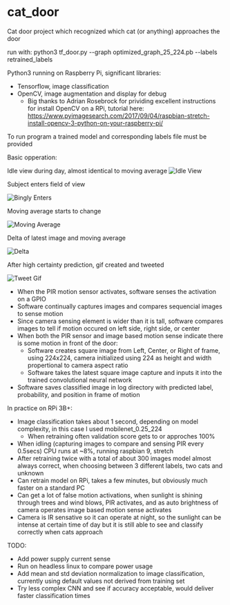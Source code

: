 # cat_door
Cat door project which recognized which cat (or anything) approaches the door

run with:
python3 tf_door.py --graph optimized_graph_25_224.pb --labels retrained_labels

Python3 running on Raspberry Pi, significant libraries:
- Tensorflow, image classification
- OpenCV, image augmentation and display for debug
	- Big thanks to Adrian Rosebrock for prividing excellent instructions for install OpenCV on a RPi, tutorial here:
		https://www.pyimagesearch.com/2017/09/04/raspbian-stretch-install-opencv-3-python-on-your-raspberry-pi/

To run program a trained model and corresponding labels file must be provided

Basic opperation:

Idle view during day, almost identical to moving average
![Idle View](https://github.com/kylermconnelly/cat_door/images/blank.jpg)

Subject enters field of view

![Bingly Enters](https://github.com/kylermconnelly/cat_door/images/in_image.jpg)

Moving average starts to change

![Moving Average](https://github.com/kylermconnelly/cat_door/images/mv_ave.jpg)

Delta of latest image and moving average

![Delta](https://github.com/kylermconnelly/cat_door/images/delta.jpg)

After high certainty prediction, gif created and tweeted

![Tweet Gif](https://github.com/kylermconnelly/cat_door/images/tweet_gif.jpg)

- When the PIR motion sensor activates, software senses the activation on a GPIO
- Software continually captures images and compares sequencial images to sense motion
- Since camera sensing element is wider than it is tall, software compares images to tell if motion occured on left side, right side, or center
- When both the PIR sensor and image based motion sense indicate there is some motion in front of the door:
	- Software creates square image from Left, Center, or Right of frame, using 224x224, camera initialized using 224 as height and width propertional to camera aspect ratio
	- Software takes the latest square image capture and inputs it into the trained convolutional neural network
- Software saves classified image in log directory with predicted label, probability, and position in frame of motion

In practice on RPi 3B+:
- Image classification takes about 1 second, depending on model complexity, in this case I used mobilenet_0.25_224
	- When retraining often validation score gets to or approches 100%
- When idling (capturing images to compare and sensing PIR every 0.5secs) CPU runs at ~8%, running raspbian 9, stretch
- After retraining twice with a total of about 300 images model almost always correct, when choosing between 3 different labels, two cats and unknown
- Can retrain model on RPi, takes a few minutes, but obviously much faster on a standard PC
- Can get a lot of false motion activations, when sunlight is shining through trees and wind blows, PIR activates, and as auto brightness of camera operates image based motion sense activates
- Camera is IR sensative so it can operate at night, so the sunlight can be intense at certain time of day but it is still able to see and classify correctly when cats approach

TODO:
- Add power supply current sense
- Run on headless linux to compare power usage
- Add mean and std deviation normalization to image classification, currently using default values not derived from training set
- Try less complex CNN and see if accuracy acceptable, would deliver faster classification times
